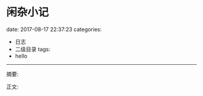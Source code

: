 # 闲杂小记
date: 2017-08-17 22:37:23
categories:
  - 日志
  - 二级目录
tags:
  - hello
---

摘要:
<!--more-->
正文:
